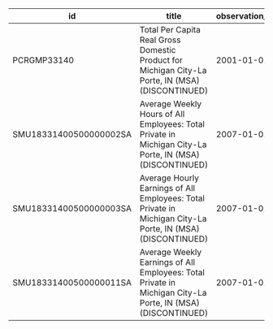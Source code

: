| id                     | title                                                                                                      | observation_start   | observation_end   |
|------------------------|------------------------------------------------------------------------------------------------------------|---------------------|-------------------|
| PCRGMP33140            | Total Per Capita Real Gross Domestic Product for Michigan City-La Porte, IN (MSA) (DISCONTINUED)           | 2001-01-01          | 2017-01-01        |
| SMU18331400500000002SA | Average Weekly Hours of All Employees: Total Private in Michigan City-La Porte, IN (MSA) (DISCONTINUED)    | 2007-01-01          | 2022-03-01        |
| SMU18331400500000003SA | Average Hourly Earnings of All Employees: Total Private in Michigan City-La Porte, IN (MSA) (DISCONTINUED) | 2007-01-01          | 2022-03-01        |
| SMU18331400500000011SA | Average Weekly Earnings of All Employees: Total Private in Michigan City-La Porte, IN (MSA) (DISCONTINUED) | 2007-01-01          | 2022-03-01        |